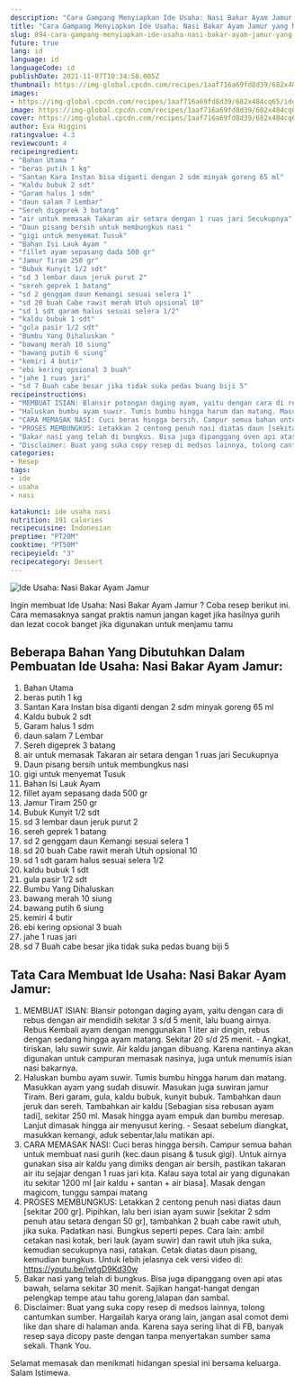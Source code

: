 ```yaml
---
description: "Cara Gampang Menyiapkan Ide Usaha: Nasi Bakar Ayam Jamur yang Menggugah Selera"
title: "Cara Gampang Menyiapkan Ide Usaha: Nasi Bakar Ayam Jamur yang Menggugah Selera"
slug: 894-cara-gampang-menyiapkan-ide-usaha-nasi-bakar-ayam-jamur-yang-menggugah-selera
future: true
lang: id
language: id
languageCode: id
publishDate: 2021-11-07T10:34:58.005Z 
thumbnail: https://img-global.cpcdn.com/recipes/1aaf716a69fd8d39/682x484cq65/ide-usaha-nasi-bakar-ayam-jamur-foto-resep-utama.png
images:
- https://img-global.cpcdn.com/recipes/1aaf716a69fd8d39/682x484cq65/ide-usaha-nasi-bakar-ayam-jamur-foto-resep-utama.png
image: https://img-global.cpcdn.com/recipes/1aaf716a69fd8d39/682x484cq65/ide-usaha-nasi-bakar-ayam-jamur-foto-resep-utama.png
cover: https://img-global.cpcdn.com/recipes/1aaf716a69fd8d39/682x484cq65/ide-usaha-nasi-bakar-ayam-jamur-foto-resep-utama.png
author: Eva Higgins
ratingvalue: 4.3
reviewcount: 4
recipeingredient:
- "Bahan Utama "
- "beras putih 1 kg"
- "Santan Kara Instan bisa diganti dengan 2 sdm minyak goreng 65 ml"
- "Kaldu bubuk 2 sdt"
- "Garam halus 1 sdm"
- "daun salam 7 Lembar"
- "Sereh digeprek 3 batang"
- "air untuk memasak Takaran air setara dengan 1 ruas jari Secukupnya"
- "Daun pisang bersih untuk membungkus nasi "
- "gigi untuk menyemat Tusuk"
- "Bahan Isi Lauk Ayam "
- "fillet ayam sepasang dada 500 gr"
- "Jamur Tiram 250 gr"
- "Bubuk Kunyit 1/2 sdt"
- "sd 3 lembar daun jeruk purut 2"
- "sereh geprek 1 batang"
- "sd 2 genggam daun Kemangi sesuai selera 1"
- "sd 20 buah Cabe rawit merah Utuh opsional 10"
- "sd 1 sdt garam halus sesuai selera 1/2"
- "kaldu bubuk 1 sdt"
- "gula pasir 1/2 sdt"
- "Bumbu Yang Dihaluskan "
- "bawang merah 10 siung"
- "bawang putih 6 siung"
- "kemiri 4 butir"
- "ebi kering opsional 3 buah"
- "jahe 1 ruas jari"
- "sd 7 Buah cabe besar jika tidak suka pedas buang biji 5"
recipeinstructions:
- "MEMBUAT ISIAN: Blansir potongan daging ayam, yaitu dengan cara di rebus dengan air mendidih sekitar 3 s/d 5 menit, lalu buang airnya. Rebus Kembali ayam dengan menggunakan 1 liter air dingin, rebus dengan sedang hingga ayam matang. Sekitar 20 s/d 25 menit.  Angkat, tiriskan, lalu suwir suwir. Air kaldu jangan dibuang. Karena nantinya akan digunakan untuk campuran memasak nasinya, juga untuk menumis isian nasi bakarnya."
- "Haluskan bumbu ayam suwir. Tumis bumbu hingga harum dan matang. Masukkan ayam yang sudah disuwir. Masukan juga suwiran jamur Tiram. Beri garam, gula, kaldu bubuk, kunyit bubuk. Tambahkan daun jeruk dan sereh. Tambahkan air kaldu [Sebagian sisa rebusan ayam tadi], sekitar 250 ml. Masak hingga ayam empuk dan bumbu meresap. Lanjut dimasak hingga air menyusut kering.  Sesaat sebelum diangkat, masukkan kemangi, aduk sebentar,lalu matikan api."
- "CARA MEMASAK NASI: Cuci beras hingga bersih. Campur semua bahan untuk membuat nasi gurih (kec.daun pisang &amp; tusuk gigi). Untuk airnya gunakan sisa air kaldu yang dimiks dengan air bersih, pastikan takaran air itu sejajar dengan 1 ruas jari kita. Kalau saya total air yang digunakan itu sekitar 1200 ml [air kaldu + santan + air biasa]. Masak dengan magicom, tunggu sampai matang"
- "PROSES MEMBUNGKUS: Letakkan 2 centong penuh nasi diatas daun [sekitar 200 gr]. Pipihkan, lalu beri isian ayam suwir [sekitar 2 sdm penuh atau setara dengan 50 gr], tambahkan 2 buah cabe rawit utuh, jika suka. Padatkan nasi. Bungkus seperti pepes. Cara lain: ambil cetakan nasi kotak, beri lauk (ayam suwir) dan rawit utuh jika suka, kemudian secukupnya nasi, ratakan. Cetak diatas daun pisang, kemudian bungkus. Untuk lebih jelasnya cek versi video di: https://youtu.be/iwtgD9Kd30w"
- "Bakar nasi yang telah di bungkus. Bisa juga dipanggang oven api atas bawah, selama sekitar 30 menit. Sajikan hangat-hangat dengan pelengkap tempe atau tahu goreng,lalapan dan sambal."
- "Disclaimer: Buat yang suka copy resep di medsos lainnya, tolong cantumkan sumber. Hargailah karya orang lain, jangan asal comot demi like dan share di halaman anda. Karena saya sering lihat di FB, banyak resep saya dicopy paste dengan tanpa menyertakan sumber sama sekali. Thank You."
categories:
- Resep
tags:
- ide
- usaha
- nasi

katakunci: ide usaha nasi 
nutrition: 191 calories
recipecuisine: Indonesian
preptime: "PT20M"
cooktime: "PT50M"
recipeyield: "3"
recipecategory: Dessert
---
```



![Ide Usaha: Nasi Bakar Ayam Jamur](https://img-global.cpcdn.com/recipes/1aaf716a69fd8d39/682x484cq65/ide-usaha-nasi-bakar-ayam-jamur-foto-resep-utama.png)

Ingin membuat Ide Usaha: Nasi Bakar Ayam Jamur ? Coba resep berikut ini. Cara memasaknya sangat praktis namun jangan kaget jika hasilnya gurih dan lezat cocok banget jika digunakan untuk menjamu tamu

<!--inarticleads1-->

## Beberapa Bahan Yang Dibutuhkan Dalam Pembuatan Ide Usaha: Nasi Bakar Ayam Jamur:

1. Bahan Utama 
1. beras putih 1 kg
1. Santan Kara Instan bisa diganti dengan 2 sdm minyak goreng 65 ml
1. Kaldu bubuk 2 sdt
1. Garam halus 1 sdm
1. daun salam 7 Lembar
1. Sereh digeprek 3 batang
1. air untuk memasak Takaran air setara dengan 1 ruas jari Secukupnya
1. Daun pisang bersih untuk membungkus nasi 
1. gigi untuk menyemat Tusuk
1. Bahan Isi Lauk Ayam 
1. fillet ayam sepasang dada 500 gr
1. Jamur Tiram 250 gr
1. Bubuk Kunyit 1/2 sdt
1. sd 3 lembar daun jeruk purut 2
1. sereh geprek 1 batang
1. sd 2 genggam daun Kemangi sesuai selera 1
1. sd 20 buah Cabe rawit merah Utuh opsional 10
1. sd 1 sdt garam halus sesuai selera 1/2
1. kaldu bubuk 1 sdt
1. gula pasir 1/2 sdt
1. Bumbu Yang Dihaluskan 
1. bawang merah 10 siung
1. bawang putih 6 siung
1. kemiri 4 butir
1. ebi kering opsional 3 buah
1. jahe 1 ruas jari
1. sd 7 Buah cabe besar jika tidak suka pedas buang biji 5



<!--inarticleads2-->

## Tata Cara Membuat Ide Usaha: Nasi Bakar Ayam Jamur:

1. MEMBUAT ISIAN: Blansir potongan daging ayam, yaitu dengan cara di rebus dengan air mendidih sekitar 3 s/d 5 menit, lalu buang airnya. Rebus Kembali ayam dengan menggunakan 1 liter air dingin, rebus dengan sedang hingga ayam matang. Sekitar 20 s/d 25 menit.  - Angkat, tiriskan, lalu suwir suwir. Air kaldu jangan dibuang. Karena nantinya akan digunakan untuk campuran memasak nasinya, juga untuk menumis isian nasi bakarnya.
1. Haluskan bumbu ayam suwir. Tumis bumbu hingga harum dan matang. Masukkan ayam yang sudah disuwir. Masukan juga suwiran jamur Tiram. Beri garam, gula, kaldu bubuk, kunyit bubuk. Tambahkan daun jeruk dan sereh. Tambahkan air kaldu [Sebagian sisa rebusan ayam tadi], sekitar 250 ml. Masak hingga ayam empuk dan bumbu meresap. Lanjut dimasak hingga air menyusut kering.  - Sesaat sebelum diangkat, masukkan kemangi, aduk sebentar,lalu matikan api.
1. CARA MEMASAK NASI: Cuci beras hingga bersih. Campur semua bahan untuk membuat nasi gurih (kec.daun pisang &amp; tusuk gigi). Untuk airnya gunakan sisa air kaldu yang dimiks dengan air bersih, pastikan takaran air itu sejajar dengan 1 ruas jari kita. Kalau saya total air yang digunakan itu sekitar 1200 ml [air kaldu + santan + air biasa]. Masak dengan magicom, tunggu sampai matang
1. PROSES MEMBUNGKUS: Letakkan 2 centong penuh nasi diatas daun [sekitar 200 gr]. Pipihkan, lalu beri isian ayam suwir [sekitar 2 sdm penuh atau setara dengan 50 gr], tambahkan 2 buah cabe rawit utuh, jika suka. Padatkan nasi. Bungkus seperti pepes. Cara lain: ambil cetakan nasi kotak, beri lauk (ayam suwir) dan rawit utuh jika suka, kemudian secukupnya nasi, ratakan. Cetak diatas daun pisang, kemudian bungkus. Untuk lebih jelasnya cek versi video di: https://youtu.be/iwtgD9Kd30w
1. Bakar nasi yang telah di bungkus. Bisa juga dipanggang oven api atas bawah, selama sekitar 30 menit. Sajikan hangat-hangat dengan pelengkap tempe atau tahu goreng,lalapan dan sambal.
1. Disclaimer: Buat yang suka copy resep di medsos lainnya, tolong cantumkan sumber. Hargailah karya orang lain, jangan asal comot demi like dan share di halaman anda. Karena saya sering lihat di FB, banyak resep saya dicopy paste dengan tanpa menyertakan sumber sama sekali. Thank You.




Selamat memasak dan menikmati hidangan spesial ini bersama keluarga. Salam Istimewa.
